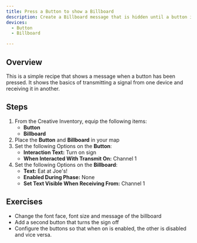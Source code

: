 ```yaml
---
title: Press a Button to show a Billboard
description: Create a Billboard message that is hidden until a button is pushed
devices:
  - Button
  - Billboard

---
```


## Overview

This is a simple recipe that shows a message when a button has been pressed. It shows the basics of transmitting a signal from one device and receiving it in another.

## Steps

1. From the Creative Inventory, equip the following items:
   - **Button**
   - **Billboard**
2. Place the **Button** and **Billboard** in your map
3. Set the following Options on the **Button**:
   - **Interaction Text:** Turn on sign
   - **When Interacted With Transmit On:** Channel 1
4. Set the following Options on the **Billboard**:
   - **Text:** Eat at Joe's!
   - **Enabled During Phase:** None
   - **Set Text Visible When Receiving From:** Channel 1

## Exercises

- Change the font face, font size and message of the billboard
- Add a second button that turns the sign off
- Configure the buttons so that when on is enabled, the other is disabled and vice versa.
